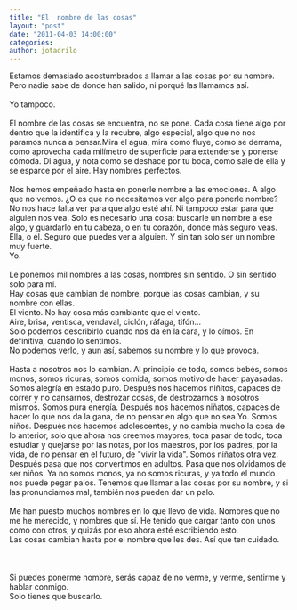 ```yaml
---
title: "El  nombre de las cosas"
layout: "post"
date: "2011-04-03 14:00:00"
categories: 
author: jotadrilo
---
```


<div class="css-full-post-content js-full-post-content">
Estamos demasiado acostumbrados a llamar a las cosas por su nombre. Pero nadie sabe de donde han salido, ni porqué las llamamos así.<br /><br />Yo tampoco.<br /><br />El nombre de las cosas se encuentra, no se pone. Cada cosa tiene algo por dentro que la identifica y la recubre, algo especial, algo que no nos paramos nunca a pensar.Mira el agua, mira como fluye, como se derrama, como aprovecha cada milímetro de superficie para extenderse y ponerse cómoda. Di agua, y nota como se deshace por tu boca, como sale de ella y se esparce por el aire. Hay nombres perfectos.<br /><br />Nos hemos empeñado hasta en ponerle nombre a las emociones. A algo que no vemos. ¿O es que no necesitamos ver algo para ponerle nombre?<br />No nos hace falta ver para que algo esté ahí. Ni tampoco estar para que alguien nos vea. Solo es necesario una cosa: buscarle un nombre a ese algo, y guardarlo en tu cabeza, o en tu corazón, donde más seguro veas.<br />Ella, o él. Seguro que puedes ver a alguien. Y sin tan solo ser un nombre muy fuerte.<br />Yo.<br /><br />Le ponemos mil nombres a las cosas, nombres sin sentido. O sin sentido solo para mí.<br />Hay cosas que cambian de nombre, porque las cosas cambian, y su nombre con ellas.<br />El viento. No hay cosa más cambiante que el viento.<br />Aire, brisa, ventisca, vendaval, ciclón, ráfaga, tifón...<br />Solo podemos describirlo cuando nos da en la cara, y lo oímos. En definitiva, cuando lo sentimos.<br />No podemos verlo, y aun así, sabemos su nombre y lo que provoca.<br /><br />Hasta a nosotros nos lo cambian. Al principio de todo, somos bebés, somos monos, somos ricuras, somos comida, somos motivo de hacer payasadas. Somos alegría en estado puro. Después nos hacemos niñitos, capaces de correr y no cansarnos, destrozar cosas, de destrozarnos a nosotros mismos. Somos pura energía. Después nos hacemos niñatos, capaces de hacer lo que nos da la gana, de no pensar en algo que no sea Yo. Somos niños. Después nos hacemos adolescentes, y no cambia mucho la cosa de lo anterior, solo que ahora nos creemos mayores, toca pasar de todo, toca estudiar y quejarse por las notas, por los maestros, por los padres, por la vida, de no pensar en el futuro, de "vivir la vida". Somos niñatos otra vez. Después pasa que nos convertimos en adultos. Pasa que nos olvidamos de ser niños. Ya no somos monos, ya no somos ricuras, y ya todo el mundo nos puede pegar palos. Tenemos que llamar a las cosas por su nombre, y si las pronunciamos mal, también nos pueden dar un palo.<br /><br />Me han puesto muchos nombres en lo que llevo de vida. Nombres que no me he merecido, y nombres que sí. He tenido que cargar tanto con unos como con otros, y quizás por eso ahora esté escribiendo esto.<br />Las cosas cambian hasta por el nombre que les des. Así que ten cuidado.<br /><br /><br /><br />Si puedes ponerme nombre, serás capaz de no verme, y verme, sentirme y hablar conmigo.<br />Solo tienes que buscarlo.
</div>